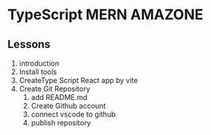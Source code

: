 # TypeScript MERN AMAZONE

## Lessons

1. introduction
2. Install tools
3. CreateType Script React app by vite
4. Create Git Repository
   1. add README.md
   2. Create Github account
   3. connect vscode to github
   4. publish repository

